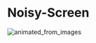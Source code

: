 # Noisy-Screen
![animated_from_images](https://user-images.githubusercontent.com/78360814/124614001-10486d80-de89-11eb-922e-b45ae887841a.gif)

